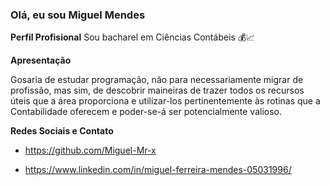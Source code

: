 ### Olá, eu sou Miguel Mendes

**Perfil Profisional**
Sou bacharel em Ciências Contábeis 💰📈

**Apresentação**

Gosaria de estudar programação, não para necessariamente migrar
de profissão, mas sim, de descobrir maineiras de trazer todos os
recursos úteis que a área proporciona e utilizar-los pertinentemente
às rotinas que a Contabilidade oferecem e poder-se-á ser potencialmente valioso.

**Redes Sociais e Contato**

- https://github.com/Miguel-Mr-x

- https://www.linkedin.com/in/miguel-ferreira-mendes-05031996/
